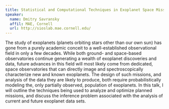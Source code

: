 ```yaml
---
title: Statistical and Computational Techniques in Exoplanet Space Mission Analysis
speaker:
  name: Dmitry Savransky
  affil: MAE, Cornell
  url: http://sioslab.mae.cornell.edu/
---
```


The study of exoplanets (planets orbiting stars other than our own sun)
has gone from a purely academic conceit to a well-established
observational field in only a few decades.  While both ground- and
space-based observatories continue generating a wealth of exoplanet
discoveries and data, future advances in this field will most likely
come from dedicated, space observatories that can directly image and
spectroscopically characterize new and known exoplanets.  The design of
such missions, and analysis of the data they are likely to produce, both
require probabilistically modeling the, only partially observed,
population of exoplanets.  In this talk, I will outline the techniques
being used to analyze and optimize planned missions, and discuss the
inference problem associated with the analysis of current and future
exoplanet data sets.

